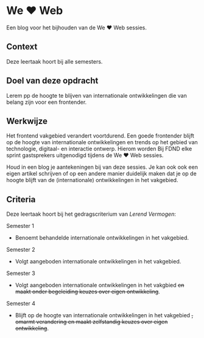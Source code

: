 
# We ♥ Web

Een blog voor het bijhouden van de We ♥ Web sessies. 

## Context

Deze leertaak hoort bij alle semesters. 

## Doel van deze opdracht

Lerem pp de hoogte te blijven van internationale ontwikkelingen die van belang zijn voor een frontender.

## Werkwijze

Het frontend vakgebied verandert voortdurend. 
Een goede frontender blijft op de hoogte van internationale ontwikkelingen en trends op het gebied van technologie, digitaal- en interactie ontwerp. 
Hierom worden Bij FDND elke sprint gastsprekers uitgenodigd tijdens de We ♥ Web sessies. 

Houd in een blog je aantekeningen bij van deze sessies. 
Je kan ook ook een eigen artikel schrijven of op een andere manier duidelijk maken dat je op de hoogte blijft van de (internationale) ontwikkelingen in het vakgebied.

## Criteria

Deze leertaak hoort bij het gedragscriterium van _Lerend Vermogen_:

Semester 1
- Benoemt behandelde internationale ontwikkelingen in het vakgebied.

Semester 2
- Volgt aangeboden internationale ontwikkelingen in het vakgebied.

Semester 3
- Volgt aangeboden internationale ontwikkelingen in het vakgbied ~~en maakt onder begeleiding keuzes over eigen ontwikkeling~~.

Semester 4
- Blijft op de hoogte van internationale ontwikkelingen in het vakgebied ~~, omarmt verandering en maakt zelfstandig keuzes over eigen ontwikkeling~~.
          



